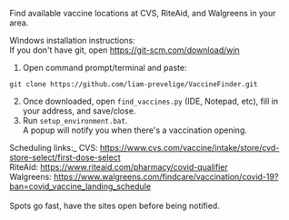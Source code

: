 Find available vaccine locations at CVS, RiteAid, and Walgreens in your area.

Windows installation instructions:<br />
If you don't have git, open https://git-scm.com/download/win

1. Open command prompt/terminal and paste:
```
git clone https://github.com/liam-prevelige/VaccineFinder.git
```
2. Once downloaded, open ```find_vaccines.py``` (IDE, Notepad, etc), fill in your address, and save/close.
3. Run ```setup_environment.bat```.<br />
A popup will notify you when there's a vaccination opening.


Scheduling links:_
CVS: https://www.cvs.com/vaccine/intake/store/cvd-store-select/first-dose-select <br />
RiteAid: https://www.riteaid.com/pharmacy/covid-qualifier <br />
Walgreens: https://www.walgreens.com/findcare/vaccination/covid-19?ban=covid_vaccine_landing_schedule <br />
<br />
Spots go fast, have the sites open before being notified.
